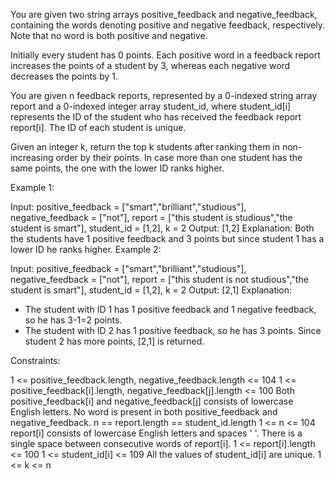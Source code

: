 You are given two string arrays positive_feedback and negative_feedback, containing the words denoting positive and negative feedback, respectively. Note that no word is both positive and negative.

Initially every student has 0 points. Each positive word in a feedback report increases the points of a student by 3, whereas each negative word decreases the points by 1.

You are given n feedback reports, represented by a 0-indexed string array report and a 0-indexed integer array student_id, where student_id[i] represents the ID of the student who has received the feedback report report[i]. The ID of each student is unique.

Given an integer k, return the top k students after ranking them in non-increasing order by their points. In case more than one student has the same points, the one with the lower ID ranks higher.

 

Example 1:

Input: positive_feedback = ["smart","brilliant","studious"], negative_feedback = ["not"], report = ["this student is studious","the student is smart"], student_id = [1,2], k = 2
Output: [1,2]
Explanation: 
Both the students have 1 positive feedback and 3 points but since student 1 has a lower ID he ranks higher.
Example 2:

Input: positive_feedback = ["smart","brilliant","studious"], negative_feedback = ["not"], report = ["this student is not studious","the student is smart"], student_id = [1,2], k = 2
Output: [2,1]
Explanation: 
- The student with ID 1 has 1 positive feedback and 1 negative feedback, so he has 3-1=2 points. 
- The student with ID 2 has 1 positive feedback, so he has 3 points. 
Since student 2 has more points, [2,1] is returned.
 

Constraints:

1 <= positive_feedback.length, negative_feedback.length <= 104
1 <= positive_feedback[i].length, negative_feedback[j].length <= 100
Both positive_feedback[i] and negative_feedback[j] consists of lowercase English letters.
No word is present in both positive_feedback and negative_feedback.
n == report.length == student_id.length
1 <= n <= 104
report[i] consists of lowercase English letters and spaces ' '.
There is a single space between consecutive words of report[i].
1 <= report[i].length <= 100
1 <= student_id[i] <= 109
All the values of student_id[i] are unique.
1 <= k <= n
